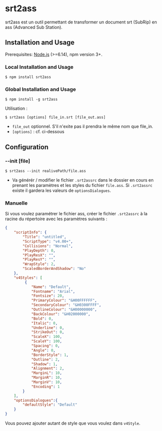 # srt2ass

srt2ass est un outil permettant de transformer un document srt (SubRip) en ass (Advanced Sub Station).

## Installation and Usage

Prerequisites: [Node.js](https://nodejs.org/en/) (>=6.14), npm version 3+.

### Local Installation and Usage

```
$ npm install srt2ass
```

### Global Installation and Usage

```
$ npm install -g srt2ass
```

Utilisation :

```
$ srt2ass [options] file_in.srt [file_out.ass]
```

- `file_out` optionnel. S'il n'exite pas il prendra le même nom que file_in.
- `[options]` : cf. ci-dessous

## Configuration

### --init [file]

```
$ srt2ass --init realivePath/file.ass
```

- Va générér / modifier le fichier `.srt2assrc` dans le dossier en cours en prenant les paramètres et les styles du fichier `file.ass`. Si `.srt2assrc` existe il gardera les valeurs de `optionsDialogues`.


### Manuelle

Si vous voulez paramétrer le fichier ass, créer le fichier `.srt2assrc` à la racine du répertoire avec les paramètres suivants :

```json
{
    "scriptInfo": {
        "Title": "untitled",
        "ScriptType": "v4.00+",
        "Collisions": "Normal",
        "PlayDepth": 0,
        "PlayResX": "",
        "PlayResY": "",
        "WrapStyle": 2,
        "ScaledBorderAndShadow": "No"
    },
    "v4Styles": [
         {
            "Name": "Default",
            "Fontname": "Arial",
            "Fontsize": 20,
            "PrimaryColour": "&H00FFFFFF",
            "SecondaryColour": "&H0300FFFF",
            "OutlineColour": "&H00000000",
            "BackColour": "&H02000000",
            "Bold": 0,
            "Italic": 0,
            "Underline": 0,
            "StrikeOut": 0,
            "ScaleX": 100,
            "ScaleY": 100,
            "Spacing": 0,
            "Angle": 0,
            "BorderStyle": 1,
            "Outline": 2,
            "Shadow": 1,
            "Alignment": 2,
            "MarginL": 10,
            "MarginR": 10,
            "MarginV": 10,
            "Encoding": 1
        }
    ],
    "optionsDialogues":{
        "defaultStyle": "Default"
    }
}
```

Vous pouvez ajouter autant de style que vous voulez dans `v4Style`.